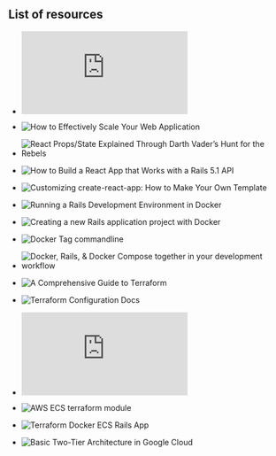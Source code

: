 ## List of resources


- ![Getting Started with Rails](http://guides.rubyonrails.org/getting_started.html)

- ![How to Effectively Scale Your Web Application](https://www.netguru.co/blog/effectively-scale-web-application)

- ![React Props/State Explained Through Darth Vader’s Hunt for the Rebels](https://medium.freecodecamp.org/react-props-state-explained-through-darth-vaders-hunt-for-the-rebels-8ee486576492)

- ![How to Build a React App that Works with a Rails 5.1 API](https://www.sitepoint.com/react-rails-5-1/)

- ![Customizing create-react-app: How to Make Your Own Template](https://auth0.com/blog/how-to-configure-create-react-app/)

- ![Running a Rails Development Environment in Docker](https://blog.codeship.com/running-rails-development-environment-docker/)

- ![Creating a new Rails application project with Docker](https://github.com/IcaliaLabs/guides/wiki/Creating-a-new-Rails-application-project-with-Docker)

- ![Docker Tag commandline](https://docs.docker.com/engine/reference/commandline/tag)

- ![
Docker, Rails, & Docker Compose together in your development workflow](https://blog.carbonfive.com/2015/03/17/docker-rails-docker-compose-together-in-your-development-workflow/)

- ![A Comprehensive Guide to Terraform](https://blog.gruntwork.io/a-comprehensive-guide-to-terraform-b3d32832baca)

- ![Terraform Configuration Docs](https://www.terraform.io/docs/configuration)

- ![Amazon Elastic Container Service ](http://docs.aws.amazon.com/es_es/AmazonECS/latest/developerguide/ecs_services.html)

- ![AWS ECS terraform module](https://github.com/arminc/terraform-ecs)

- ![Terraform Docker ECS Rails App](https://github.com/kuldeep-surendra/terraform-docker-ecs-rails_app)

- ![Basic Two-Tier Architecture in Google Cloud](https://github.com/domingusj/terraform-rails)
